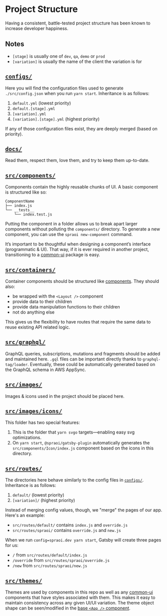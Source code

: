 # Project Structure

Having a consistent, battle-tested project structure has been known to increase
developer happiness.

## Notes

- `[stage]` is usually one of `dev`, `qa`, `demo` or `prod`
- `[variation]` is usually the name of the client the variation is for

## [`configs/`](https://github.com/spraoi/starter-ui/tree/master/configs)

Here you will find the configuration files used to generate `./src/config.json`
when you run `yarn start`. Inheritance is as follows:

1. `default.yml` (lowest priority)
2. `default.[stage].yml`
3. `[variation].yml`
4. `[variation].[stage].yml` (highest priority)

If any of those configuration files exist, they are deeply merged (based on
priority).

## [`docs/`](https://github.com/spraoi/starter-ui/tree/master/docs)

Read them, respect them, love them, and try to keep them up-to-date.

## [`src/components/`](https://github.com/spraoi/starter-ui/tree/master/src/components)

Components contain the highly reusable chunks of UI. A basic component is
structured like so:

```
ComponentName
├── index.js
└── __tests__
    └── index.test.js
```

Putting the component in a folder allows us to break apart larger components
without polluting the `components/` directory. To generate a new component, you
can use the `spraoi new-component` command.

It&rsquo;s important to be thoughtful when designing a component&rsquo;s
interface (programmatic & UI). That way, if it is ever required in another
project, transitioning to a [common-ui](https://github.com/spraoi/common-ui)
package is easy.

## [`src/containers/`](https://github.com/spraoi/starter-ui/tree/master/src/containers)

Container components should be structured like [components](#srccomponents).
They should also:

- be wrapped with the `<Layout />` component
- provide data to their children
- provide data manipulation functions to their children
- not do anything else

This gives us the flexibility to have routes that require the same data to reuse
existing API related logic.

## [`src/graphql/`](https://github.com/spraoi/starter-ui/tree/master/src/graphql)

GraphQL queries, subscriptions, mutations and fragments should be added and
maintained here. `.gql` files can be important directly thanks to
`graphql-tag/loader`. Eventually, these could be automatically generated based
on the GraphQL schema in AWS AppSync.

## [`src/images/`](https://github.com/spraoi/starter-ui/tree/master/src/images)

Images & icons used in the project should be placed here.

## [`src/images/icons/`](https://github.com/spraoi/starter-ui/tree/master/src/images/icons)

This folder has two special features:

1. This is the folder that `yarn svgo` targets—enabling easy svg optimizations.
2. On `yarn start`, `@spraoi/gatsby-plugin` automatically generates the
   `src/components/Icon/index.js` component based on the icons in this
   directory.

## [`src/routes/`](https://github.com/spraoi/starter-ui/tree/master/src/routes)

The directories here behave similarly to the config files in
[`configs/`](#configs). Inheritance is as follows:

1. `default/` (lowest priority)
2. `[variation]/` (highest priority)

Instead of merging config values, though, we "merge" the pages of our app.
Here's an example:

- `src/routes/default/` contains `index.js` and `override.js`
- `src/routes/spraoi/` contains `override.js` and `new.js`

When we run `config=spraoi.dev yarn start`, Gatsby will create three pages for
us:

- `/` from `src/routes/default/index.js`
- `/override` from `src/routes/spraoi/override.js`
- `/new` from `src/routes/spraoi/new.js`

## [`src/themes/`](https://github.com/spraoi/starter-ui/tree/master/src/themes)

Themes are used by components in this repo as well as any
[common-ui](https://github.com/spraoi/common-ui) components that have styles
associated with them. This makes it easy to maintain consistency across any
given UI/UI variation. The theme object shape can be seen/modified in the
[base `<App />` component](https://github.com/spraoi/common-ui/blob/master/packages/base/components/App/types.js).
